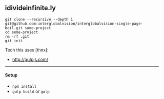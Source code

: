 idivideinfinite.ly
---

```
git clone --recursive --depth 1 git@github.com:interglobalvision/interglobalvision-single-page-boil.git some-project
cd some-project
rm -rf .git
git init
```

Tech this uses [thnx]:

- http://gulpjs.com/

---

#### Setup

- `npm install`
- `gulp build` or `gulp`